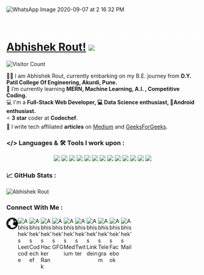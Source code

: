 
![WhatsApp Image 2020-09-07 at 2 16 32 PM](https://user-images.githubusercontent.com/64718836/92372981-5161db00-f11b-11ea-8092-1b4ef99678d3.jpeg)

# ![Hello](Hello(1).gif)[Abhishek Rout!](http://abhishek-rout.github.io/) <img src="https://raw.githubusercontent.com/MartinHeinz/MartinHeinz/master/wave.gif" width="30px">

![Visitor Count](https://profile-counter.glitch.me/abhishek-rout/count.svg)

👨‍🎓 I am Abhishek Rout, currently embarking on my B.E. journey from **D.Y. Patil College Of Engineering, Akurdi, Pune.** <br/>
🌱 I’m currently learning **MERN, Machine Learning, A.I. , Competitive Coding.**<br />
💻 I'm a **Full-Stack Web Developer, 💻 Data Science enthusiast, 📱Android enthusiast.**<br/>
⭐️ **3 star** coder at **Codechef**.  <br/>
📝 I write tech affiliated **articles** on <a href="https://medium.com/@abhishek.r.9690">Medium</a> and <a href="https://auth.geeksforgeeks.org/user/antminer/profile">GeeksForGeeks</a>. <br/>



### </> Languages & 🛠 Tools I work upon :

<p align="center">
  <img src="https://img.shields.io/badge/c++%20-%2300599C.svg?&style=for-the-badge&logo=c%2B%2B&logoColor=white">   
  <img src="https://img.shields.io/badge/python%20-%2314354C.svg?&style=for-the-badge&logo=python&logoColor=FFD43B">   
  <img src="https://img.shields.io/badge/java%20-%2300599C.svg?&style=for-the-badge&logo=java&logoColor=white">   
  <img src="https://img.shields.io/badge/html5%20-%23E34F26.svg?&style=for-the-badge&logo=html5&logoColor=white">   
  <img src="https://img.shields.io/badge/css3%20-%231572B6.svg?&style=for-the-badge&logo=css3&logoColor=white">   
  <img src="https://img.shields.io/badge/bootstrap%20-%23563D7C.svg?&style=for-the-badge&logo=bootstrap&logoColor=white">   
  <img src="https://img.shields.io/badge/javascript%20-%23323330.svg?&style=for-the-badge&logo=javascript&logoColor=%23F7DF1E">   
  <img src="https://img.shields.io/badge/react%20-%2320232a.svg?&style=for-the-badge&logo=react&logoColor=%2361DAFB">   
  <img src="https://img.shields.io/badge/mysql%20-%2300599C.svg?&style=for-the-badge&logo=mysql&logoColor=white">   
  <img src="https://img.shields.io/badge/mongodb%20-%2320232a.svg?&style=for-the-badge&logo=mongodb&logoColor=3FA037">   
  <img src="https://img.shields.io/badge/git%20-%23F05033.svg?&style=for-the-badge&logo=git&logoColor=white"/>    
  <img src="https://img.shields.io/badge/android%20-%2320232a.svg?&style=for-the-badge&logo=android&logoColor=4DB33D">   
  <img src="https://img.shields.io/badge/kotlin%20-%2320232a.svg?&style=for-the-badge&logo=kotlin&logoColor=5b39c6">     
</p>

### &#x1f4c8; GitHub Stats :

<img align="Center" src="https://github-readme-streak-stats.herokuapp.com/?user=abhishek-rout&" alt="Abhishek Rout" />

### Connect With Me : 

<a href="http://abhishek-rout.github.io/" target="_blank">
  <img align="left" alt="Abhishek's Portfolio" width="30px" src="https://raw.githubusercontent.com/iconic/open-iconic/master/svg/globe.svg" />
</a>
<a href="https://leetcode.com/abhishek_rout/" target="_blank">
  <img align="left" alt="Abhishek's Leetcode" width="30px" src="https://cdn.jsdelivr.net/npm/simple-icons@v3/icons/leetcode.svg" />
</a>
<a href="https://www.codechef.com/users/abhishek_rout" target="_blank">
  <img align="left" alt="Abhishek's Codechef" width="30px" src="https://cdn.jsdelivr.net/npm/simple-icons@v3/icons/codechef.svg" />
</a>
<a href="https://hackerrank.com/profile/abhishek_r_9690" target="_blank">
  <img align="left" alt="Abhishek's HackerRank" width="30px" src="https://cdn.jsdelivr.net/npm/simple-icons@v3/icons/hackerrank.svg" />
</a>
<a href="https://auth.geeksforgeeks.org/user/antminer" target="_blank">
  <img align="left" alt="Abhishek's GFG" width="30px" src="https://cdn.jsdelivr.net/npm/simple-icons@v3/icons/geeksforgeeks.svg" />
</a>
<a href="https://medium.com/@abhishek.r.9690" target="blank" target="_blank">
  <img align="left" alt="Abhishek's Medium" width="30" src="https://cdn.jsdelivr.net/npm/simple-icons@3.0.1/icons/medium.svg" />
</a>
<a href="https://twitter.com/Abhishe27634796" target="blank" target="_blank">
  <img align="left" alt="Abhishek's Twitter" width="30px" src="https://cdn.jsdelivr.net/npm/simple-icons@v3/icons/twitter.svg" />
</a>
<a href="https://linkedin.com/in/abhishek-rout-032330192/" target="_blank">
  <img align="left" alt="Abhishek's Linkdein" width="30px" src="https://cdn.jsdelivr.net/npm/simple-icons@v3/icons/linkedin.svg" />
</a>
<a href="https://t.me/Abhishek_Rout" target="_blank">
  <img align="left" alt="Abhishek's Telegram" width="30px" src="https://cdn.jsdelivr.net/npm/simple-icons@v3/icons/telegram.svg" />
</a>
<a href="https://www.facebook.com/abhishek.rout.1829/" target="_blank">
  <img align="left" alt="Abhishek's Facebook" width="30px" src="https://cdn.jsdelivr.net/npm/simple-icons@v3/icons/facebook.svg" />
</a>
<a onclick="window.open('mailto:abhishek.r.9690@gmail.com')" target="_blank">
  <img align="left" alt="Abhishek's Mail" width="30px" src="https://cdn.jsdelivr.net/npm/simple-icons@v3/icons/gmail.svg" />
</a>
